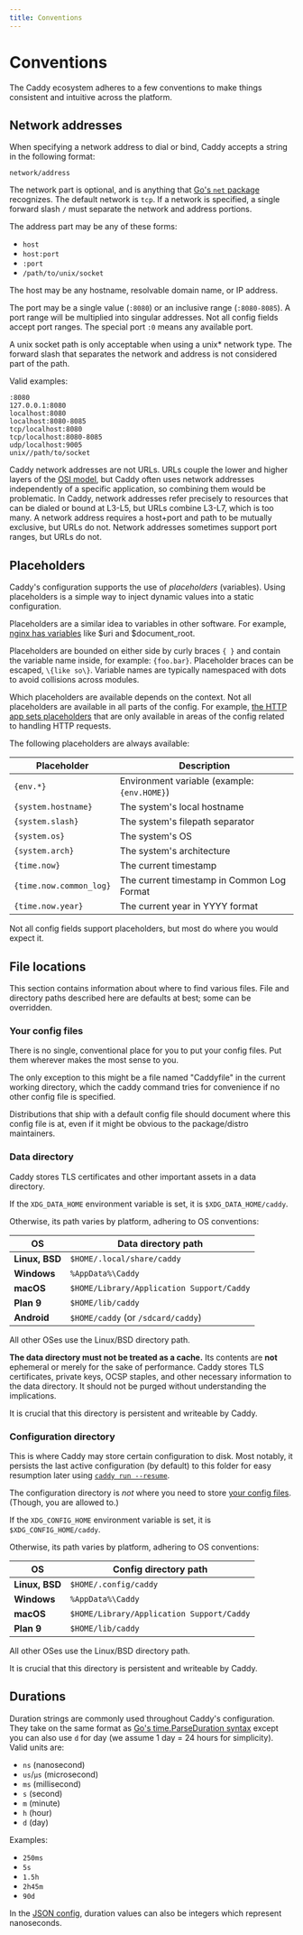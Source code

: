 ```yaml
---
title: Conventions
---
```


# Conventions

The Caddy ecosystem adheres to a few conventions to make things consistent and intuitive across the platform.


## Network addresses

When specifying a network address to dial or bind, Caddy accepts a string in the following format:

```
network/address
```

The network part is optional, and is anything that [Go's `net` package](https://golang.org/pkg/net/) recognizes. The default network is `tcp`. If a network is specified, a single forward slash `/` must separate the network and address portions.

The address part may be any of these forms:

- `host`
- `host:port`
- `:port`
- `/path/to/unix/socket`

The host may be any hostname, resolvable domain name, or IP address.

The port may be a single value (`:8080`) or an inclusive range (`:8080-8085`). A port range will be multiplied into singular addresses. Not all config fields accept port ranges. The special port `:0` means any available port.

A unix socket path is only acceptable when using a unix* network type. The forward slash that separates the network and address is not considered part of the path.

Valid examples:

```
:8080
127.0.0.1:8080
localhost:8080
localhost:8080-8085
tcp/localhost:8080
tcp/localhost:8080-8085
udp/localhost:9005
unix//path/to/socket
```

<aside class="tip">
	Caddy network addresses are not URLs. URLs couple the lower and higher layers of the <a href="https://en.wikipedia.org/wiki/OSI_model#Layer_architecture">OSI model</a>, but Caddy often uses network addresses independently of a specific application, so combining them would be problematic. In Caddy, network addresses refer precisely to resources that can be dialed or bound at L3-L5, but URLs combine L3-L7, which is too many. A network address requires a host+port and path to be mutually exclusive, but URLs do not. Network addresses sometimes support port ranges, but URLs do not.
</aside>


## Placeholders

Caddy's configuration supports the use of _placeholders_ (variables). Using placeholders is a simple way to inject dynamic values into a static configuration.

<aside class="tip">
	Placeholders are a similar idea to variables in other software. For example, <a href="https://nginx.org/en/docs/varindex.html">nginx has variables</a> like $uri and $document_root.
</aside>

Placeholders are bounded on either side by curly braces `{ }` and contain the variable name inside, for example: `{foo.bar}`. Placeholder braces can be escaped, `\{like so\}`. Variable names are typically namespaced with dots to avoid collisions across modules.

Which placeholders are available depends on the context. Not all placeholders are available in all parts of the config. For example, [the HTTP app sets placeholders](/docs/json/apps/http/) that are only available in areas of the config related to handling HTTP requests.

The following placeholders are always available:

Placeholder | Description
------------|-------------
`{env.*}` | Environment variable (example: `{env.HOME}`)
`{system.hostname}` | The system's local hostname
`{system.slash}` | The system's filepath separator
`{system.os}` | The system's OS
`{system.arch}` | The system's architecture
`{time.now}` | The current timestamp
`{time.now.common_log}` | The current timestamp in Common Log Format
`{time.now.year}` | The current year in YYYY format

Not all config fields support placeholders, but most do where you would expect it.


## File locations

This section contains information about where to find various files. File and directory paths described here are defaults at best; some can be overridden.

### Your config files

There is no single, conventional place for you to put your config files. Put them wherever makes the most sense to you.

<aside class="tip">
	The only exception to this might be a file named "Caddyfile" in the current working directory, which the caddy command tries for convenience if no other config file is specified.
</aside>

Distributions that ship with a default config file should document where this config file is at, even if it might be obvious to the package/distro maintainers.


### Data directory

Caddy stores TLS certificates and other important assets in a data directory.

If the `XDG_DATA_HOME` environment variable is set, it is `$XDG_DATA_HOME/caddy`.

Otherwise, its path varies by platform, adhering to OS conventions:

OS | Data directory path
---|---------------------
**Linux, BSD** | `$HOME/.local/share/caddy`
**Windows** | `%AppData%\Caddy`
**macOS** | `$HOME/Library/Application Support/Caddy`
**Plan 9** | `$HOME/lib/caddy`
**Android** | `$HOME/caddy` (or `/sdcard/caddy`)

All other OSes use the Linux/BSD directory path.

**The data directory must not be treated as a cache.** Its contents are **not** ephemeral or merely for the sake of performance. Caddy stores TLS certificates, private keys, OCSP staples, and other necessary information to the data directory. It should not be purged without understanding the implications.

It is crucial that this directory is persistent and writeable by Caddy.


### Configuration directory

This is where Caddy may store certain configuration to disk. Most notably, it persists the last active configuration (by default) to this folder for easy resumption later using [`caddy run --resume`](/docs/command-line#caddy-run).

<aside class="tip">
	The configuration directory is <i>not</i> where you need to store <a href="#your-config-files">your config files</a>. (Though, you are allowed to.)
</aside>

If the `XDG_CONFIG_HOME` environment variable is set, it is `$XDG_CONFIG_HOME/caddy`.

Otherwise, its path varies by platform, adhering to OS conventions:


OS | Config directory path
---|---------------------
**Linux, BSD** | `$HOME/.config/caddy`
**Windows** | `%AppData%\Caddy`
**macOS** | `$HOME/Library/Application Support/Caddy`
**Plan 9** | `$HOME/lib/caddy`

All other OSes use the Linux/BSD directory path.

It is crucial that this directory is persistent and writeable by Caddy.


## Durations

Duration strings are commonly used throughout Caddy's configuration. They take on the same format as [Go's time.ParseDuration syntax](https://golang.org/pkg/time/#ParseDuration) except you can also use `d` for day (we assume 1 day = 24 hours for simplicity). Valid units are:

- `ns` (nanosecond)
- `us`/`µs` (microsecond)
- `ms` (millisecond)
- `s` (second)
- `m` (minute)
- `h` (hour)
- `d` (day)

Examples:

- `250ms`
- `5s`
- `1.5h`
- `2h45m`
- `90d`

In the [JSON config](/docs/json/), duration values can also be integers which represent nanoseconds.